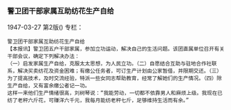 ### 警卫团干部家属互助纺花生产自给

1947-03-27
第2版()
专栏：

    警卫团干部家属互助纺花生产自给
    【本报讯】警卫团五户干部家属，参加立功运动，解决自己的生活问题。该团直属单位召开有关干部会议，确定下列解决办法：
    （一）启发家属生产自给，克服太太思想，为人民立功。（二）自愿结合互助与驻地合作社联系，解决买卖纺花及资金困难；有缴公任务者，可订生产计划由公家暂借，并限期交还。（三）为了提高技术，及时交流经验，特派一些女同志帮助教育，经常了解她们的生产情况。（四）除生产自给，又有富余缴公者记一功。
    这样一来他们生产情绪很高，刘树琴说：“我能劳动，一切都不依靠男人和麻烦上级。我现在已纺了老秤六斤花，可赚洋六千元，我每月能纺老秤七斤，足够维持生活而有余。”
